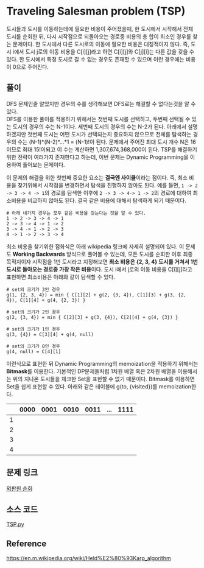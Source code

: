 # Traveling Salesman problem (TSP)

도시들과 도시를 이동하는데에 필요한 비용이 주어졌을때, 한 도시에서 시작해서 전체 도시를 순회한 뒤, 다시 시작점으로 되돌아오는 경로중 비용의 총 합이 최소인 경우를 찾는 문제이다.
한 도시에서 다른 도시로의 이동에 필요한 비용은 대칭적이지 않다. 즉, 도시 i에서 도시 j로의 이동 비용을 C[i][j]라고 하면 C[i][j]와 C[j][i]는 다른 값을 갖을 수 있다.
한 도시에서 특정 도시로 갈 수 없는 경우도 존재할 수 있으며 이런 경우에는 비용이 0으로 주어진다.

## 풀이
DFS 문제인줄 알았지만 경우의 수를 생각해보면 DFS로는 해결할 수 없다는것을 알 수 있다.  
DFS를 이용한 풀이를 적용하기 위해서는 첫번째 도시를 선택하고, 두번째 선택될 수 있는 도시의 경우의 수는 N-1이다. 세번째 도시의 경우의 수는 N-2가 된다. 아래에서 설명하겠지만 첫번째 도시는 어떤 도시가 선택되는지 중요하지 않으므로 전체를 탐색하는 경우의 수는 (N-1)\*(N-2)\*...\*1 = (N-1)!이 된다. 문제에서 주어진 최대 도시 개수 N은 16이므로 최대 15!이되고 이 수는 계산하면 1,307,674,368,000이 된다. TSP를 해결하기 위한 전략이 여러가지 존재한다고 하는데, 이번 문제는 Dynamic Programming을 이용하여 풀어보는 문제이다.

이 문제의 해결을 위한 첫번째 중요한 요소는 **결국엔 사이클**이라는 점이다. 즉, 최소 비용을 찾기위해서 시작점을 변경하면서 탐색을 진행하지 않아도 된다. 예를 들면,
`1 -> 2 -> 3 -> 4 -> 1`의 경로를 탐색한 이후에 `2 -> 3 -> 4-> 1 -> 2`의 경로에 대하여 최소비용을 비교하지 않아도 된다. 결국 같은 비용에 대해서 탐색하게 되기 때문이다.
```
# 아래 네가지 경우는 모두 같은 비용을 갖는다는 것을 알 수 있다.
1 -> 2 -> 3 -> 4 -> 1
2 -> 3 -> 4 -> 1 -> 2
3 -> 4 -> 1 -> 2 -> 3
4 -> 1 -> 2 -> 3 -> 4
```

최소 비용을 찾기위한 점화식은 아래 wikipedia 링크에 자세히 설명되어 있다. 이 문제도 **Working Backwards** 방식으로 풀어볼 수 있는데, 모든 도시를 순회한 이후 최종 목적지이자 시작점을 1번 도시라고 지정해보면 **최소 비용은 {2, 3, 4} 도시를 거쳐서 1번 도시로 돌아오는 경로중 가장 작은 비용**이다. 도시 i에서 j로의 이동 비용을 C[i][j]라고 표현하면 최소비용은 아래와 같이 탐색할 수 있다.
```
# set의 크기가 3인 경우
g(1, {2, 3, 4}) = min { C[1][2] + g(2, {3, 4}), C[1][3] + g(3, {2, 4}), C[1][4] + g(4, {2, 3}) }

# set의 크기가 2인 경우
g(2, {3, 4}) = min { C[2][3] + g(3, {4}), C[2][4] + g(4, {3}) }

# set의 크기가 1인 경우
g(3, {4}) = C[3][4] + g(4, null)

# set의 크기가 0인 경우
g(4, null) = C[4][1]
```

이런식으로 표현한 뒤 Dynamic Programming의 memoization을 적용하기 위해서는 **Bitmask**를 이용한다. 기본적인 DP문제들처럼 1차원 배열 혹은 2차원 배열을 이용해서는 위의 지나온 도시들을 체크한 Set을 표현할 수 없기 때문이다. Bitmask를 이용하면 Set을 쉽게 표현할 수 있다. 아래와 같은 테이블에 g(to, {visited})를 memoization한다.

| |0000|0001|0010|0011|...|1111|
|-|-|-|-|-|-|-|
|1| | | | | | |
|2| | | | | | |
|3| | | | | | |
|4| | | | | | |

## 문제 링크
[외판원 순회](https://www.acmicpc.net/problem/2098)

## 소스 코드
[TSP.py](./TSP.py)

## Reference
https://en.m.wikipedia.org/wiki/Held%E2%80%93Karp_algorithm
